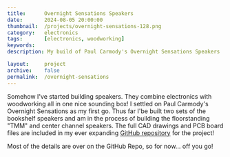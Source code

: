 ```yaml
---
title: 		Overnight Sensations Speakers
date: 		2024-08-05 20:00:00
thumbnail: 	/projects/overnight-sensations-128.png
category: 	electronics
tags: 		[electronics, woodworking]
keywords:   
description: My build of Paul Carmody's Overnight Sensations Speakers

layout:     project
archive:	false
permalink:  /overnight-sensations
---
```

Somehow I've started building speakers. They combine electronics with woodworking all in one nice sounding box! I settled on Paul Carmody's Overnight Sensations as my first go. Thus far I'be built two sets of the bookshelf speakers and am in the process of building the floorstanding "TMM" and center channel speakers. The full CAD drawings and PCB board files are included in my ever expanding [GitHub repository](https://github.com/stephenhouser/overnight-sensations) for the project!

<!-- more -->

Most of the details are over on the GitHub Repo, so for now... off you go!

<script type="text/javascript">
    window.location = "https://github.com/stephenhouser/overnight-sensations";
</script>
